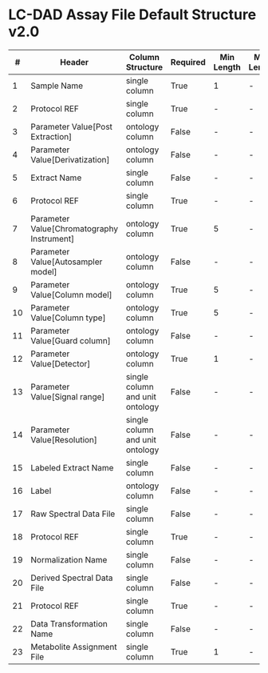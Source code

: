 # LC-DAD Assay File Default Structure v2.0

| # |Header  | Column Structure  | Required | Min Length | Max Length | Description | Examples | Controlled Terms| Default Value  |
|---|--------|-------------------|----------|------------|------------|-------------|----------|-----------------|----------------|
| 1 | Sample Name | single column | True | 1 | - |  |  | [Controlled Terms](../../../docs/prioritised-control-lists/assay-control-lists/2_0/assay-file-LC-DAD-2_0.md#sample-name-column) | |
| 2 | Protocol REF | single column | True | - | - |  |  | [Controlled Terms](../../../docs/prioritised-control-lists/assay-control-lists/2_0/assay-file-LC-DAD-2_0.md#protocol-ref-column) | Extraction|
| 3 | Parameter Value[Post Extraction] | ontology column | False | - | - |  |  | [Controlled Terms](../../../docs/prioritised-control-lists/assay-control-lists/2_0/assay-file-LC-DAD-2_0.md#parameter-valuepost-extraction-column) | |
| 4 | Parameter Value[Derivatization] | ontology column | False | - | - |  |  | [Controlled Terms](../../../docs/prioritised-control-lists/assay-control-lists/2_0/assay-file-LC-DAD-2_0.md#parameter-valuederivatization-column) | |
| 5 | Extract Name | single column | False | - | - |  |  | [Controlled Terms](../../../docs/prioritised-control-lists/assay-control-lists/2_0/assay-file-LC-DAD-2_0.md#extract-name-column) | |
| 6 | Protocol REF | single column | True | - | - |  |  | [Controlled Terms](../../../docs/prioritised-control-lists/assay-control-lists/2_0/assay-file-LC-DAD-2_0.md#protocol-ref-column) | Chromatography|
| 7 | Parameter Value[Chromatography Instrument] | ontology column | True | 5 | - |  |  | [Controlled Terms](../../../docs/prioritised-control-lists/assay-control-lists/2_0/assay-file-LC-DAD-2_0.md#parameter-valuechromatography-instrument-column) | |
| 8 | Parameter Value[Autosampler model] | ontology column | False | - | - |  |  | [Controlled Terms](../../../docs/prioritised-control-lists/assay-control-lists/2_0/assay-file-LC-DAD-2_0.md#parameter-valueautosampler-model-column) | |
| 9 | Parameter Value[Column model] | ontology column | True | 5 | - |  |  | [Controlled Terms](../../../docs/prioritised-control-lists/assay-control-lists/2_0/assay-file-LC-DAD-2_0.md#parameter-valuecolumn-model-column) | |
| 10 | Parameter Value[Column type] | ontology column | True | 5 | - |  |  | [Controlled Terms](../../../docs/prioritised-control-lists/assay-control-lists/2_0/assay-file-LC-DAD-2_0.md#parameter-valuecolumn-type-column) | |
| 11 | Parameter Value[Guard column] | ontology column | False | - | - |  |  | [Controlled Terms](../../../docs/prioritised-control-lists/assay-control-lists/2_0/assay-file-LC-DAD-2_0.md#parameter-valueguard-column-column) | |
| 12 | Parameter Value[Detector] | ontology column | True | 1 | - |  |  | [Controlled Terms](../../../docs/prioritised-control-lists/assay-control-lists/2_0/assay-file-LC-DAD-2_0.md#parameter-valuedetector-column) | |
| 13 | Parameter Value[Signal range] | single column and unit ontology | False | - | - |  |  | [Controlled Terms](../../../docs/prioritised-control-lists/assay-control-lists/2_0/assay-file-LC-DAD-2_0.md#parameter-valuesignal-range-column) | |
| 14 | Parameter Value[Resolution] | single column and unit ontology | False | - | - |  |  | [Controlled Terms](../../../docs/prioritised-control-lists/assay-control-lists/2_0/assay-file-LC-DAD-2_0.md#parameter-valueresolution-column) | |
| 15 | Labeled Extract Name | single column | False | - | - |  |  | [Controlled Terms](../../../docs/prioritised-control-lists/assay-control-lists/2_0/assay-file-LC-DAD-2_0.md#labeled-extract-name-column) | |
| 16 | Label | ontology column | False | - | - |  |  | [Controlled Terms](../../../docs/prioritised-control-lists/assay-control-lists/2_0/assay-file-LC-DAD-2_0.md#label-column) | |
| 17 | Raw Spectral Data File | single column | False | - | - |  |  | [Controlled Terms](../../../docs/prioritised-control-lists/assay-control-lists/2_0/assay-file-LC-DAD-2_0.md#raw-spectral-data-file-column) | |
| 18 | Protocol REF | single column | True | - | - |  |  | [Controlled Terms](../../../docs/prioritised-control-lists/assay-control-lists/2_0/assay-file-LC-DAD-2_0.md#protocol-ref-column) | Data transformation|
| 19 | Normalization Name | single column | False | - | - |  |  | [Controlled Terms](../../../docs/prioritised-control-lists/assay-control-lists/2_0/assay-file-LC-DAD-2_0.md#normalization-name-column) | |
| 20 | Derived Spectral Data File | single column | False | - | - |  |  | [Controlled Terms](../../../docs/prioritised-control-lists/assay-control-lists/2_0/assay-file-LC-DAD-2_0.md#derived-spectral-data-file-column) | |
| 21 | Protocol REF | single column | True | - | - |  |  | [Controlled Terms](../../../docs/prioritised-control-lists/assay-control-lists/2_0/assay-file-LC-DAD-2_0.md#protocol-ref-column) | Metabolite identification|
| 22 | Data Transformation Name | single column | False | - | - |  |  | [Controlled Terms](../../../docs/prioritised-control-lists/assay-control-lists/2_0/assay-file-LC-DAD-2_0.md#data-transformation-name-column) | |
| 23 | Metabolite Assignment File | single column | True | 1 | - |  |  | [Controlled Terms](../../../docs/prioritised-control-lists/assay-control-lists/2_0/assay-file-LC-DAD-2_0.md#metabolite-assignment-file-column) | |
